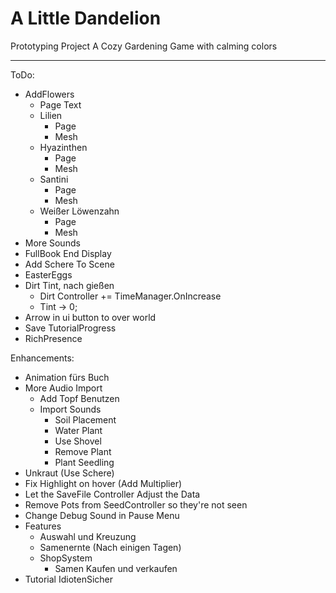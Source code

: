 # A Little Dandelion
Prototyping Project
A Cozy Gardening Game with calming colors

---
ToDo:
- AddFlowers
    - Page Text
  - Lilien
    - Page
    - Mesh
  - Hyazinthen
    - Page
    - Mesh
  - Santini
    - Page
    - Mesh
  - Weißer Löwenzahn
    - Page
    - Mesh
- More Sounds
- FullBook End Display
- Add Schere To Scene
- EasterEggs
- Dirt Tint, nach gießen
  - Dirt Controller += TimeManager.OnIncrease
  - Tint -> 0;
- Arrow in ui button to over world
- Save TutorialProgress
- RichPresence

Enhancements:
- Animation fürs Buch
- More Audio Import
    - Add Topf Benutzen
    - Import Sounds
        - Soil Placement
        - Water Plant
        - Use Shovel
        - Remove Plant
        - Plant Seedling
- Unkraut (Use Schere)
- Fix Highlight on hover (Add Multiplier)
- Let the SaveFile Controller Adjust the Data
- Remove Pots from SeedController so they're not seen
- Change Debug Sound in Pause Menu
- Features
  - Auswahl und Kreuzung
  - Samenernte (Nach einigen Tagen)
  - ShopSystem
    - Samen Kaufen und verkaufen
- Tutorial IdiotenSicher
